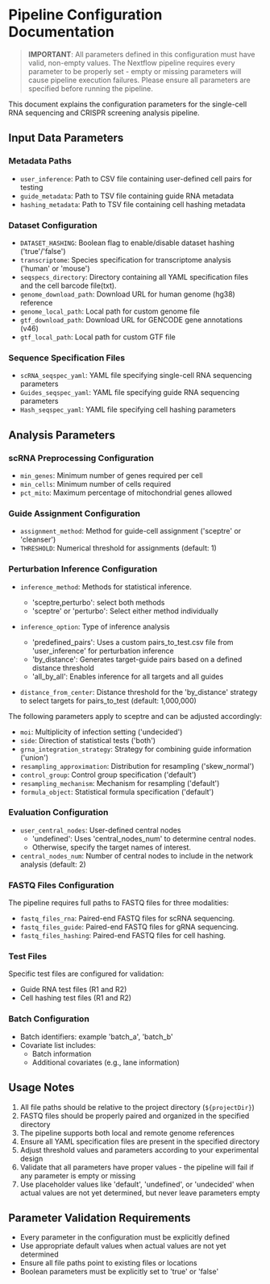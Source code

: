 # Pipeline Configuration Documentation

> **IMPORTANT**: All parameters defined in this configuration must have valid, non-empty values. The Nextflow pipeline requires every parameter to be properly set - empty or missing parameters will cause pipeline execution failures. Please ensure all parameters are specified before running the pipeline.

This document explains the configuration parameters for the single-cell RNA sequencing and CRISPR screening analysis pipeline.

## Input Data Parameters

### Metadata Paths
- `user_inference`: Path to CSV file containing user-defined cell pairs for testing
- `guide_metadata`: Path to TSV file containing guide RNA metadata
- `hashing_metadata`: Path to TSV file containing cell hashing metadata

### Dataset Configuration
- `DATASET_HASHING`: Boolean flag to enable/disable dataset hashing ('true'/'false')
- `transcriptome`: Species specification for transcriptome analysis ('human' or 'mouse')
- `seqspecs_directory`: Directory containing all YAML specification files and the cell barcode file(txt).
- `genome_download_path`: Download URL for human genome (hg38) reference
- `genome_local_path`: Local path for custom genome file
- `gtf_download_path`: Download URL for GENCODE gene annotations (v46)
- `gtf_local_path`:  Local path for custom GTF file

### Sequence Specification Files
- `scRNA_seqspec_yaml`: YAML file specifying single-cell RNA sequencing parameters
- `Guides_seqspec_yaml`: YAML file specifying guide RNA sequencing parameters
- `Hash_seqspec_yaml`: YAML file specifying cell hashing parameters

## Analysis Parameters

### scRNA Preprocessing Configuration
- `min_genes`: Minimum number of genes required per cell 
- `min_cells`: Minimum number of cells required
- `pct_mito`: Maximum percentage of mitochondrial genes allowed 

### Guide Assignment Configuration
- `assignment_method`: Method for guide-cell assignment ('sceptre' or 'cleanser')
- `THRESHOLD`: Numerical threshold for assignments (default: 1)

### Perturbation Inference Configuration
- `inference_method`: Methods for statistical inference. 
   - 'sceptre,perturbo': select both methods
   - 'sceptre' or 'perturbo': Select either method individually

- `inference_option`: Type of inference analysis         
   - 'predefined_pairs': Uses a custom pairs_to_test.csv file from 'user_inference' for perturbation inference
   - 'by_distance': Generates target-guide pairs based on a defined distance threshold
   - 'all_by_all': Enables inference for all targets and all guides
- `distance_from_center`: Distance threshold for the 'by_distance' strategy to select targets for pairs_to_test (default: 1,000,000)

The following parameters apply to sceptre and can be adjusted accordingly:
- `moi`: Multiplicity of infection setting ('undecided')
- `side`: Direction of statistical tests ('both')
- `grna_integration_strategy`: Strategy for combining guide information ('union')
- `resampling_approximation`: Distribution for resampling ('skew_normal')
- `control_group`: Control group specification ('default')
- `resampling_mechanism`: Mechanism for resampling ('default')
- `formula_object`: Statistical formula specification ('default')

### Evaluation Configuration

- `user_central_nodes`: User-defined central nodes 
   - 'undefined': Uses 'central_nodes_num' to determine central nodes.
   - Otherwise, specify the target names of interest.
- `central_nodes_num`: Number of central nodes to include in the network analysis (default: 2)

### FASTQ Files Configuration
The pipeline requires full paths to FASTQ files for three modalities:

- `fastq_files_rna`: Paired-end FASTQ files for scRNA sequencing.  
- `fastq_files_guide`: Paired-end FASTQ files for gRNA sequencing.  
- `fastq_files_hashing`: Paired-end FASTQ files for cell hashing.

### Test Files
Specific test files are configured for validation:
- Guide RNA test files (R1 and R2)
- Cell hashing test files (R1 and R2)

### Batch Configuration
- Batch identifiers: example 'batch_a', 'batch_b'
- Covariate list includes:
  - Batch information
  - Additional covariates (e.g., lane information)

## Usage Notes

1. All file paths should be relative to the project directory (`${projectDir}`)
2. FASTQ files should be properly paired and organized in the specified directory
3. The pipeline supports both local and remote genome references
4. Ensure all YAML specification files are present in the specified directory
5. Adjust threshold values and parameters according to your experimental design
6. Validate that all parameters have proper values - the pipeline will fail if any parameter is empty or missing
7. Use placeholder values like 'default', 'undefined', or 'undecided' when actual values are not yet determined, but never leave parameters empty

## Parameter Validation Requirements

- Every parameter in the configuration must be explicitly defined
- Use appropriate default values when actual values are not yet determined
- Ensure all file paths point to existing files or locations
- Boolean parameters must be explicitly set to 'true' or 'false'